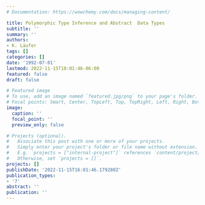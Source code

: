 ```yaml
---
# Documentation: https://wowchemy.com/docs/managing-content/

title: Polymorphic Type Inference and Abstract  Data Types
subtitle: ''
summary: ''
authors:
- K. Läufer
tags: []
categories: []
date: '1992-07-01'
lastmod: 2022-11-15T10:01:46-06:00
featured: false
draft: false

# Featured image
# To use, add an image named `featured.jpg/png` to your page's folder.
# Focal points: Smart, Center, TopLeft, Top, TopRight, Left, Right, BottomLeft, Bottom, BottomRight.
image:
  caption: ''
  focal_point: ''
  preview_only: false

# Projects (optional).
#   Associate this post with one or more of your projects.
#   Simply enter your project's folder or file name without extension.
#   E.g. `projects = ["internal-project"]` references `content/project/deep-learning/index.md`.
#   Otherwise, set `projects = []`.
projects: []
publishDate: '2022-11-15T16:01:46.179280Z'
publication_types:
- '7'
abstract: ''
publication: ''
---
```


